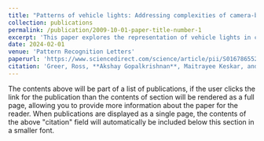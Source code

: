 ```yaml
---
title: "Patterns of vehicle lights: Addressing complexities of camera-based vehicle light datasets and metrics."
collection: publications
permalink: /publication/2009-10-01-paper-title-number-1
excerpt: 'This paper explores the representation of vehicle lights in computer vision and its implications for various pattern recognition tasks in autonomous driving.'
date: 2024-02-01
venue: 'Pattern Recognition Letters'
paperurl: 'https://www.sciencedirect.com/science/article/pii/S0167865524000047'
citation: 'Greer, Ross, **Akshay Gopalkrishnan**, Maitrayee Keskar, and Mohan M. Trivedi. "Patterns of vehicle lights: Addressing complexities of camera-based vehicle light datasets and metrics." Pattern Recognition Letters 178 (2024): 209-215.'
---
```


The contents above will be part of a list of publications, if the user clicks the link for the publication than the contents of section will be rendered as a full page, allowing you to provide more information about the paper for the reader. When publications are displayed as a single page, the contents of the above "citation" field will automatically be included below this section in a smaller font.
